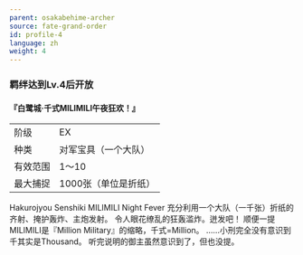```yaml
---
parent: osakabehime-archer
source: fate-grand-order
id: profile-4
language: zh
weight: 4
---
```


### 羁绊达到Lv.4后开放

#### 『白鹭城·千式MILIMILI午夜狂欢！』

<table>
  <tr><td>阶级</td><td>EX</td></tr>
  <tr><td>种类</td><td>对军宝具（一个大队）</td></tr>
  <tr><td>有效范围</td><td>1～10</td></tr>
  <tr><td>最大捕捉</td><td>1000张（单位是折纸）</td></tr>
</table>

Hakurojyou Senshiki MILIMILI Night Fever
充分利用一个大队（一千张）折纸的齐射、掩护轰炸、主炮发射。
令人眼花缭乱的狂轰滥炸。迸发吧！
顺便一提MILIMILI是『Million Military』的缩略，千式=Million。
……小刑完全没有意识到千其实是Thousand。
听完说明的御主虽然意识到了，但也没提。
